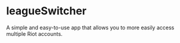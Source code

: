 # leagueSwitcher
 A simple and easy-to-use app that allows you to more easily access multiple Riot accounts.
